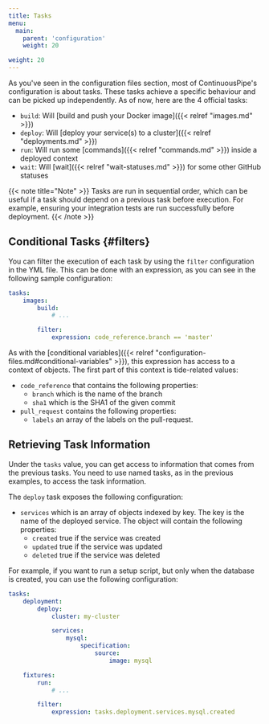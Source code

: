 ```yaml
---
title: Tasks
menu:
  main:
    parent: 'configuration'
    weight: 20

weight: 20
---
```

As you've seen in the configuration files section, most of ContinuousPipe's configuration is about tasks. These tasks achieve a specific behaviour and can be picked up independently. As of now, here are the 4 official tasks:

* `build`: Will [build and push your Docker image]({{< relref "images.md" >}})
* `deploy`: Will [deploy your service(s) to a cluster]({{< relref "deployments.md" >}})
* `run`: Will run some [commands]({{< relref "commands.md" >}}) inside a deployed context
* `wait`: Will [wait]({{< relref "wait-statuses.md" >}}) for some other GitHub statuses

{{< note title="Note" >}}
Tasks are run in sequential order, which can be useful if a task should depend on a previous task before execution. For example, ensuring your integration tests are run successfully before deployment. 
{{< /note >}}

## Conditional Tasks {#filters}
You can filter the execution of each task by using the `filter` configuration in the YML file. This can be done with an expression, as you can see in the following sample configuration:

``` yaml
tasks:
    images:
        build:
            # ...

        filter:
            expression: code_reference.branch == 'master'
```

As with the [conditional variables]({{< relref "configuration-files.md#conditional-variables" >}}), this expression has access to a context of objects. The first part of this context is tide-related values:

* `code_reference` that contains the following properties:
  - `branch` which is the name of the branch
  - `sha1` which is the SHA1 of the given commit
* `pull_request` contains the following properties:
  - `labels` an array of the labels on the pull-request.

## Retrieving Task Information

Under the `tasks` value, you can get access to information that comes from the previous tasks. You need to use named tasks, as in the previous examples, to access the task information.

The `deploy` task exposes the following configuration:

* `services` which is an array of objects indexed by key. The key is the name of the deployed service. The object will contain the following properties:
  - `created` true if the service was created
  - `updated` true if the service was updated
  - `deleted` true if the service was deleted

For example, if you want to run a setup script, but only when the database is created, you can use the following configuration:

``` yaml
tasks:
    deployment:
        deploy:
            cluster: my-cluster

            services:
                mysql:
                    specification:
                        source:
                            image: mysql

    fixtures:
        run:
            # ...

        filter:
            expression: tasks.deployment.services.mysql.created
```
